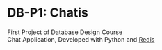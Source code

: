 # DB-P1: Chatis

First Project of Database Design Course  
Chat Application, Developed with Python and [Redis](https://github.com/redis/redis)  
